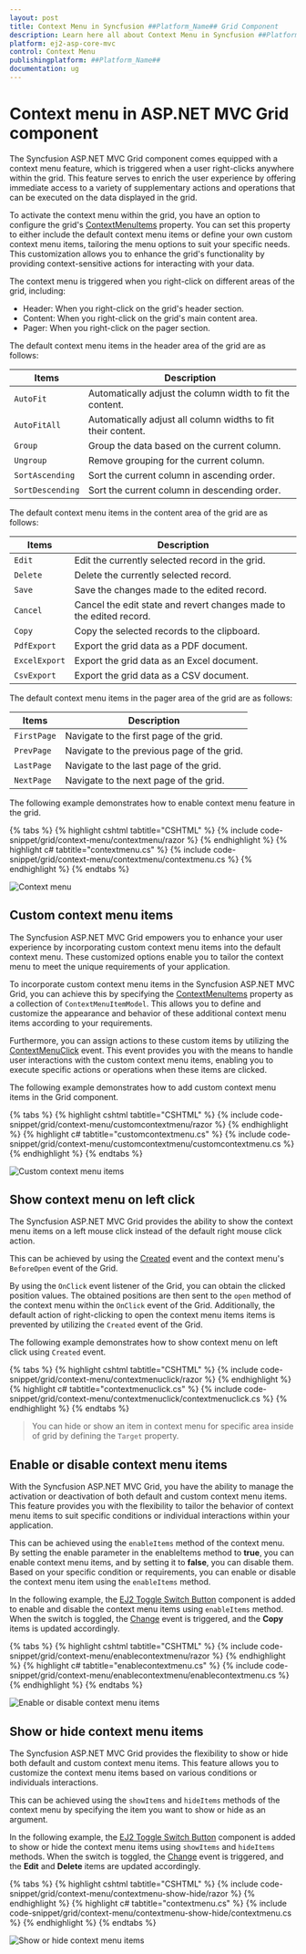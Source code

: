 ```yaml
---
layout: post
title: Context Menu in Syncfusion ##Platform_Name## Grid Component
description: Learn here all about Context Menu in Syncfusion ##Platform_Name## Grid component of Syncfusion Essential JS 2 and more.
platform: ej2-asp-core-mvc
control: Context Menu
publishingplatform: ##Platform_Name##
documentation: ug
---
```


# Context menu in ASP.NET MVC Grid component

The Syncfusion ASP.NET MVC Grid component comes equipped with a context menu feature, which is triggered when a user right-clicks anywhere within the grid. This feature serves to enrich the user experience by offering immediate access to a variety of supplementary actions and operations that can be executed on the data displayed in the grid.

To activate the context menu within the grid, you have an option to configure the grid's [ContextMenuItems](https://help.syncfusion.com/cr/aspnetmvc-js2/Syncfusion.EJ2.Grids.Grid.html#Syncfusion_EJ2_Grids_Grid_ContextMenuItems) property. You can set this property to either include the default context menu items or define your own custom context menu items, tailoring the menu options to suit your specific needs. This customization allows you to enhance the grid's functionality by providing context-sensitive actions for interacting with your data.
   
The context menu is triggered when you right-click on different areas of the grid, including:
* Header: When you right-click on the grid's header section.
* Content: When you right-click on the grid's main content area.
* Pager: When you right-click on the pager section.

The default context menu items in the header area of the grid are as follows:

| Items            | Description                                                  |
| ---------------- | ------------------------------------------------------------ |
| `AutoFit`        | Automatically adjust the column width to fit the content.    |
| `AutoFitAll`     | Automatically adjust all column widths to fit their content. |
| `Group`          | Group the data based on the current column.                  |
| `Ungroup`        | Remove grouping for the current column.                      |
| `SortAscending`  | Sort the current column in ascending order.                  |
| `SortDescending` | Sort the current column in descending order.                 |

The default context menu items in the content area of the grid are as follows:

| Items         | Description                                                         |
| ------------- | ------------------------------------------------------------------- |
| `Edit`        | Edit the currently selected record in the grid.                     |
| `Delete`      | Delete the currently selected record.                               |
| `Save`        | Save the changes made to the edited record.                         |
| `Cancel`      | Cancel the edit state and revert changes made to the edited record. |
| `Copy`        | Copy the selected records to the clipboard.                         |
| `PdfExport`   | Export the grid data as a PDF document.                             |
| `ExcelExport` | Export the grid data as an Excel document.                          |
| `CsvExport`   | Export the grid data as a CSV document.                             |

The default context menu items in the pager area of the grid are as follows:

| Items       | Description                                |
| ----------- | ------------------------------------------ |
| `FirstPage` | Navigate to the first page of the grid.    |
| `PrevPage`  | Navigate to the previous page of the grid. |
| `LastPage`  | Navigate to the last page of the grid.     |
| `NextPage`  | Navigate to the next page of the grid.     |

The following example demonstrates how to enable context menu feature in the grid.

{% tabs %}
{% highlight cshtml tabtitle="CSHTML" %}
{% include code-snippet/grid/context-menu/contextmenu/razor %}
{% endhighlight %}
{% highlight c# tabtitle="contextmenu.cs" %}
{% include code-snippet/grid/context-menu/contextmenu/contextmenu.cs %}
{% endhighlight %}
{% endtabs %}

![Context menu](images/context-menu/custom-menu.png)

## Custom context menu items

The Syncfusion ASP.NET MVC Grid empowers you to enhance your user experience by incorporating custom context menu items into the default context menu. These customized options enable you to tailor the context menu to meet the unique requirements of your application.

To incorporate custom context menu items in the Syncfusion ASP.NET MVC Grid, you can achieve this by specifying the [ContextMenuItems](https://help.syncfusion.com/cr/aspnetmvc-js2/Syncfusion.EJ2.Grids.Grid.html#Syncfusion_EJ2_Grids_Grid_ContextMenuItems) property as a collection of `ContextMenuItemModel`. This allows you to define and customize the appearance and behavior of these additional context menu items according to your requirements.

Furthermore, you can assign actions to these custom items by utilizing the [ContextMenuClick](https://help.syncfusion.com/cr/aspnetmvc-js2/Syncfusion.EJ2.Grids.Grid.html#Syncfusion_EJ2_Grids_Grid_ContextMenuClick) event. This event provides you with the means to handle user interactions with the custom context menu items, enabling you to execute specific actions or operations when these items are clicked. 

The following example demonstrates how to add custom context menu items in the Grid component.

{% tabs %}
{% highlight cshtml tabtitle="CSHTML" %}
{% include code-snippet/grid/context-menu/customcontextmenu/razor %}
{% endhighlight %}
{% highlight c# tabtitle="customcontextmenu.cs" %}
{% include code-snippet/grid/context-menu/customcontextmenu/customcontextmenu.cs %}
{% endhighlight %}
{% endtabs %}

![Custom context menu items](images/context-menu/custommenu-custom.png)

## Show context menu on left click

The Syncfusion ASP.NET MVC Grid provides the ability to show the context menu items on a left mouse click instead of the default right mouse click action. 

This can be achieved by using the [Created](https://help.syncfusion.com/cr/aspnetmvc-js2/Syncfusion.EJ2.Grids.Grid.html#Syncfusion_EJ2_Grids_Grid_Created) event and the context menu's `BeforeOpen` event of the Grid.

By using the `OnClick` event listener of the Grid, you can obtain the clicked position values. The obtained positions are then sent to the `open` method of the context menu within the `OnClick` event of the Grid. Additionally, the default action of right-clicking to open the context menu items items is prevented by utilizing the `Created` event of the Grid.

The following example demonstrates how to show context menu on left click using `Created` event.

{% tabs %}
{% highlight cshtml tabtitle="CSHTML" %}
{% include code-snippet/grid/context-menu/contextmenuclick/razor %}
{% endhighlight %}
{% highlight c# tabtitle="contextmenuclick.cs" %}
{% include code-snippet/grid/context-menu/contextmenuclick/contextmenuclick.cs %}
{% endhighlight %}
{% endtabs %}

> You can hide or show an item in context menu for specific area inside of grid by defining the `Target` property.

## Enable or disable context menu items

With the Syncfusion ASP.NET MVC Grid, you have the ability to manage the activation or deactivation of both default and custom context menu items. This feature provides you with the flexibility to tailor the behavior of context menu items to suit specific conditions or individual interactions within your application.

This can be achieved using the `enableItems` method of the context menu. By setting the enable parameter in the enableItems method to **true**, you can enable context menu items, and by setting it to **false**, you can disable them. Based on your specific condition or requirements, you can enable or disable the context menu item using the `enableItems` method.

In the following example, the [EJ2 Toggle Switch Button](https://ej2.syncfusion.com/aspnetmvc/documentation/switch/getting-started) component is added to enable and disable the context menu items using `enableItems` method. When the switch is toggled, the [Change](https://help.syncfusion.com/cr/aspnetmvc-js2/Syncfusion.EJ2.Buttons.Switch.html#Syncfusion_EJ2_Buttons_Switch_Change) event is triggered, and the **Copy** items is updated accordingly. 

{% tabs %}
{% highlight cshtml tabtitle="CSHTML" %}
{% include code-snippet/grid/context-menu/enablecontextmenu/razor %}
{% endhighlight %}
{% highlight c# tabtitle="enablecontextmenu.cs" %}
{% include code-snippet/grid/context-menu/enablecontextmenu/enablecontextmenu.cs %}
{% endhighlight %}
{% endtabs %}

![Enable or disable context menu items](images/context-menu/custom-menu-enable.png)

## Show or hide context menu items

The Syncfusion ASP.NET MVC Grid provides the flexibility to show or hide both default and custom context menu items. This feature allows you to customize the context menu items based on various conditions or individuals interactions.

This can be achieved using the `showItems` and `hideItems` methods of the context menu by specifying the item you want to show or hide as an argument. 

In the following example, the [EJ2 Toggle Switch Button](https://ej2.syncfusion.com/aspnetmvc/documentation/switch/getting-started) component is added to show or hide the context menu items using `showItems` and `hideItems` methods. When the switch is toggled, the [Change](https://help.syncfusion.com/cr/aspnetmvc-js2/Syncfusion.EJ2.Buttons.Switch.html#Syncfusion_EJ2_Buttons_Switch_Change) event is triggered, and the **Edit** and **Delete** items are updated accordingly.

{% tabs %}
{% highlight cshtml tabtitle="CSHTML" %}
{% include code-snippet/grid/context-menu/contextmenu-show-hide/razor %}
{% endhighlight %}
{% highlight c# tabtitle="contextmenu.cs" %}
{% include code-snippet/grid/context-menu/contextmenu-show-hide/contextmenu.cs %}
{% endhighlight %}
{% endtabs %}

![Show or hide context menu items](images/context-menu/context-menu-hide.gif)
